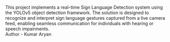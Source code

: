 This project implements a real-time Sign Language Detection system using the YOLOv5 object detection framework. The solution is designed to recognize and interpret sign language gestures captured from a live camera feed, enabling seamless communication for individuals with hearing or speech impairments.
<br>
Author - Kumar Aryan
